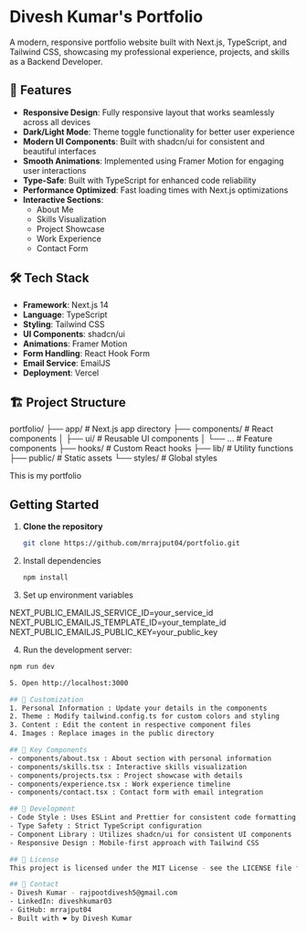 # Divesh Kumar's Portfolio

A modern, responsive portfolio website built with Next.js, TypeScript, and Tailwind CSS, showcasing my professional experience, projects, and skills as a Backend Developer.

## 🚀 Features

- **Responsive Design**: Fully responsive layout that works seamlessly across all devices
- **Dark/Light Mode**: Theme toggle functionality for better user experience
- **Modern UI Components**: Built with shadcn/ui for consistent and beautiful interfaces
- **Smooth Animations**: Implemented using Framer Motion for engaging user interactions
- **Type-Safe**: Built with TypeScript for enhanced code reliability
- **Performance Optimized**: Fast loading times with Next.js optimizations
- **Interactive Sections**: 
  - About Me
  - Skills Visualization
  - Project Showcase
  - Work Experience
  - Contact Form

## 🛠️ Tech Stack

- **Framework**: Next.js 14
- **Language**: TypeScript
- **Styling**: Tailwind CSS
- **UI Components**: shadcn/ui
- **Animations**: Framer Motion
- **Form Handling**: React Hook Form
- **Email Service**: EmailJS
- **Deployment**: Vercel

## 🏗️ Project Structure

portfolio/
├── app/                # Next.js app directory
├── components/         # React components
│   ├── ui/            # Reusable UI components
│   └── ...            # Feature components
├── hooks/             # Custom React hooks
├── lib/               # Utility functions
├── public/            # Static assets
└── styles/            # Global styles

This is my portfolio

## Getting Started

1. **Clone the repository**
   ```bash
   git clone https://github.com/mrrajput04/portfolio.git

2.  Install dependencies
	```bash
	npm install

3. Set up environment variables

NEXT_PUBLIC_EMAILJS_SERVICE_ID=your_service_id
NEXT_PUBLIC_EMAILJS_TEMPLATE_ID=your_template_id
NEXT_PUBLIC_EMAILJS_PUBLIC_KEY=your_public_key

4. Run the development server:
```bash
npm run dev

5. Open http://localhost:3000

## 🎨 Customization
1. Personal Information : Update your details in the components
2. Theme : Modify tailwind.config.ts for custom colors and styling
3. Content : Edit the content in respective component files
4. Images : Replace images in the public directory

## 📱 Key Components
- components/about.tsx : About section with personal information
- components/skills.tsx : Interactive skills visualization
- components/projects.tsx : Project showcase with details
- components/experience.tsx : Work experience timeline
- components/contact.tsx : Contact form with email integration

## 🔧 Development
- Code Style : Uses ESLint and Prettier for consistent code formatting
- Type Safety : Strict TypeScript configuration
- Component Library : Utilizes shadcn/ui for consistent UI components
- Responsive Design : Mobile-first approach with Tailwind CSS

## 📄 License
This project is licensed under the MIT License - see the LICENSE file for details.

## 🤝 Contact
- Divesh Kumar - rajpootdivesh5@gmail.com
- LinkedIn: diveshkumar03 
- GitHub: mrrajput04
- Built with ❤️ by Divesh Kumar
